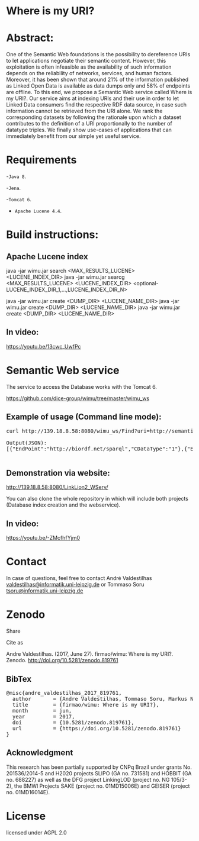 # Where is my URI?

# Abstract:
One of the Semantic Web foundations is the possibility to dereference URIs to let applications negotiate their semantic content.
However, this exploitation is often infeasible as the availability of such information depends on the reliability of networks, services, and human factors.
Moreover, it has been shown that around 21% of the information published as Linked Open Data is available as data dumps only and 58% of endpoints are offline.
To this end, we propose a Semantic Web service called Where is my URI?.
Our service aims at indexing URIs and their use in order to let Linked Data consumers find the respective RDF data source, in case such information cannot be retrieved from the URI alone.
We rank the corresponding datasets by following the rationale upon which a dataset contributes to the definition of a URI proportionally to the number of datatype triples.
We finally show use-cases of applications that can immediately benefit from our simple yet useful service.

# Requirements
-`Java 8`.

-`Jena`.

-`Tomcat 6`. 

- `Apache Lucene 4.4`.

# Build instructions:

## Apache Lucene index

java -jar wimu.jar search <URI> <MAX_RESULTS_LUCENE> <LUCENE_INDEX_DIR>
java -jar wimu.jar searcg <URI> <MAX_RESULTS_LUCENE> <LUCENE_INDEX_DIR> <optional-LUCENE_INDEX_DIR_1,...,LUCENE_INDEX_DIR_N>

java -jar wimu.jar create <DUMP_DIR> <LUCENE_NAME_DIR> <dbpedia>
java -jar wimu.jar create <DUMP_DIR> <LUCENE_NAME_DIR> <lodstats>
java -jar wimu.jar create <DUMP_DIR> <LUCENE_NAME_DIR> <endpoints>
  

## In video:
https://youtu.be/13cwc_UwfPc

# Semantic Web service
The service to access the Database works with the Tomcat 6.

https://github.com/dice-group/wimu/tree/master/wimu_ws

## Example of usage (Command line mode):
<pre>
curl http://139.18.8.58:8080/wimu_ws/Find?uri=http://semanticscience.org/resource/SIO_000272

Output(JSON):
[{"EndPoint":"http://biordf.net/sparql","CDataType":"1"},{"EndPoint":"http://lov.okfn.org/dataset/lov/sparql","CDataType":"4"}]

</pre>
## Demonstration via website:

http://139.18.8.58:8080/LinkLion2_WServ/


You can also clone the whole repository in which will include both projects (Database index creation and the webservice).

## In video:
https://youtu.be/-ZMcfhfYjm0

# Contact
In case of questions, feel free to contact André Valdestilhas <valdestilhas@informatik.uni-leipzig.de> or Tommaso Soru <tsoru@informatik.uni-leipzig.de>

# Zenodo
Share

Cite as

Andre Valdestilhas. (2017, June 27). firmao/wimu: Where is my URI?. Zenodo. http://doi.org/10.5281/zenodo.819761
## BibTex
<pre>
@misc{andre_valdestilhas_2017_819761,
  author       = {Andre Valdestilhas, Tommaso Soru, Markus Nentwig, Edgard Marx and Axel-Cyrille Ngonga Ngomo},
  title        = {firmao/wimu: Where is my URI?},
  month        = jun,
  year         = 2017,
  doi          = {10.5281/zenodo.819761},
  url          = {https://doi.org/10.5281/zenodo.819761}
}
</pre>

## Acknowledgment
This research has been partially supported by CNPq Brazil under grants No. 201536/2014-5 and H2020 projects SLIPO (GA no. 731581) and HOBBIT (GA no. 688227) as well as the DFG project LinkingLOD (project no. NG 105/3-2), the BMWI Projects SAKE (project no. 01MD15006E) and GEISER (project no. 01MD16014E).

# License

licensed under AGPL 2.0
